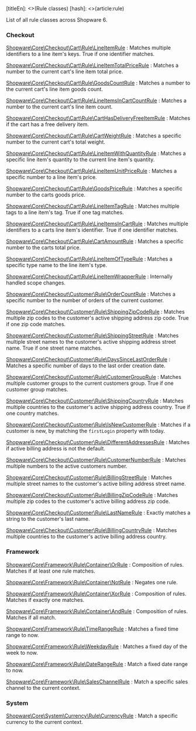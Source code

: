 [titleEn]: <>(Rule classes)
[hash]: <>(article:rule)

List of all rule classes across Shopware 6.

### Checkout

[Shopware\Core\Checkout\Cart\Rule\LineItemRule](https://github.com/shopware/platform/tree/master/src/Core/Shopware\Core\Checkout\Cart\Rule\LineItemRule)
 : Matches multiple identifiers to a line item's keys. True if one identifier matches.

[Shopware\Core\Checkout\Cart\Rule\LineItemTotalPriceRule](https://github.com/shopware/platform/tree/master/src/Core/Shopware\Core\Checkout\Cart\Rule\LineItemTotalPriceRule)
 : Matches a number to the current cart's line item total price.

[Shopware\Core\Checkout\Cart\Rule\GoodsCountRule](https://github.com/shopware/platform/tree/master/src/Core/Shopware\Core\Checkout\Cart\Rule\GoodsCountRule)
 : Matches a number to the current cart's line item goods count.

[Shopware\Core\Checkout\Cart\Rule\LineItemsInCartCountRule](https://github.com/shopware/platform/tree/master/src/Core/Shopware\Core\Checkout\Cart\Rule\LineItemsInCartCountRule)
 : Matches a number to the current cart's line item count.

[Shopware\Core\Checkout\Cart\Rule\CartHasDeliveryFreeItemRule](https://github.com/shopware/platform/tree/master/src/Core/Shopware\Core\Checkout\Cart\Rule\CartHasDeliveryFreeItemRule)
 : Matches if the cart has a free delivery item.

[Shopware\Core\Checkout\Cart\Rule\CartWeightRule](https://github.com/shopware/platform/tree/master/src/Core/Shopware\Core\Checkout\Cart\Rule\CartWeightRule)
 : Matches a specific number to the current cart's total weight.

[Shopware\Core\Checkout\Cart\Rule\LineItemWithQuantityRule](https://github.com/shopware/platform/tree/master/src/Core/Shopware\Core\Checkout\Cart\Rule\LineItemWithQuantityRule)
 : Matches a specific line item's quantity to the current line item's quantity. 

[Shopware\Core\Checkout\Cart\Rule\LineItemUnitPriceRule](https://github.com/shopware/platform/tree/master/src/Core/Shopware\Core\Checkout\Cart\Rule\LineItemUnitPriceRule)
 : Matches a specific number to a line item's price.

[Shopware\Core\Checkout\Cart\Rule\GoodsPriceRule](https://github.com/shopware/platform/tree/master/src/Core/Shopware\Core\Checkout\Cart\Rule\GoodsPriceRule)
 : Matches a specific number to the carts goods price. 

[Shopware\Core\Checkout\Cart\Rule\LineItemTagRule](https://github.com/shopware/platform/tree/master/src/Core/Shopware\Core\Checkout\Cart\Rule\LineItemTagRule)
 : Matches multiple tags to a line item's tag. True if one tag matches.

[Shopware\Core\Checkout\Cart\Rule\LineItemsInCartRule](https://github.com/shopware/platform/tree/master/src/Core/Shopware\Core\Checkout\Cart\Rule\LineItemsInCartRule)
 : Matches multiple identifiers to a carts line item's identifier. True if one identifier matches.

[Shopware\Core\Checkout\Cart\Rule\CartAmountRule](https://github.com/shopware/platform/tree/master/src/Core/Shopware\Core\Checkout\Cart\Rule\CartAmountRule)
 : Matches a specific number to the carts total price.

[Shopware\Core\Checkout\Cart\Rule\LineItemOfTypeRule](https://github.com/shopware/platform/tree/master/src/Core/Shopware\Core\Checkout\Cart\Rule\LineItemOfTypeRule)
 : Matches a specific type name to the line item's type.

[Shopware\Core\Checkout\Cart\Rule\LineItemWrapperRule](https://github.com/shopware/platform/tree/master/src/Core/Shopware\Core\Checkout\Cart\Rule\LineItemWrapperRule)
 : Internally handled scope changes.

[Shopware\Core\Checkout\Customer\Rule\OrderCountRule](https://github.com/shopware/platform/tree/master/src/Core/Shopware\Core\Checkout\Customer\Rule\OrderCountRule)
 : Matches a specific number to the number of orders of the current customer.

[Shopware\Core\Checkout\Customer\Rule\ShippingZipCodeRule](https://github.com/shopware/platform/tree/master/src/Core/Shopware\Core\Checkout\Customer\Rule\ShippingZipCodeRule)
 : Matches multiple zip codes to the customer's active shipping address zip code. True if one zip code matches.

[Shopware\Core\Checkout\Customer\Rule\ShippingStreetRule](https://github.com/shopware/platform/tree/master/src/Core/Shopware\Core\Checkout\Customer\Rule\ShippingStreetRule)
 : Matches multiple street names to the customer's active shipping address street name. True if one street name matches.

[Shopware\Core\Checkout\Customer\Rule\DaysSinceLastOrderRule](https://github.com/shopware/platform/tree/master/src/Core/Shopware\Core\Checkout\Customer\Rule\DaysSinceLastOrderRule)
 : Matches a specific number of days to the last order creation date.

[Shopware\Core\Checkout\Customer\Rule\CustomerGroupRule](https://github.com/shopware/platform/tree/master/src/Core/Shopware\Core\Checkout\Customer\Rule\CustomerGroupRule)
 : Matches multiple customer groups to the current customers group. True if one customer group matches.

[Shopware\Core\Checkout\Customer\Rule\ShippingCountryRule](https://github.com/shopware/platform/tree/master/src/Core/Shopware\Core\Checkout\Customer\Rule\ShippingCountryRule)
 : Matches multiple countries to the customer's active shipping address country. True if one country matches.

[Shopware\Core\Checkout\Customer\Rule\IsNewCustomerRule](https://github.com/shopware/platform/tree/master/src/Core/Shopware\Core\Checkout\Customer\Rule\IsNewCustomerRule)
 : Matches if a customer is new, by matching the `firstLogin` property with today.

[Shopware\Core\Checkout\Customer\Rule\DifferentAddressesRule](https://github.com/shopware/platform/tree/master/src/Core/Shopware\Core\Checkout\Customer\Rule\DifferentAddressesRule)
 : Matches if active billing address is not the default.

[Shopware\Core\Checkout\Customer\Rule\CustomerNumberRule](https://github.com/shopware/platform/tree/master/src/Core/Shopware\Core\Checkout\Customer\Rule\CustomerNumberRule)
 : Matches multiple numbers to the active customers number.

[Shopware\Core\Checkout\Customer\Rule\BillingStreetRule](https://github.com/shopware/platform/tree/master/src/Core/Shopware\Core\Checkout\Customer\Rule\BillingStreetRule)
 : Matches multiple street names to the customer's active billing address street name.

[Shopware\Core\Checkout\Customer\Rule\BillingZipCodeRule](https://github.com/shopware/platform/tree/master/src/Core/Shopware\Core\Checkout\Customer\Rule\BillingZipCodeRule)
 : Matches multiple zip codes to the customer's active billing address zip code.

[Shopware\Core\Checkout\Customer\Rule\LastNameRule](https://github.com/shopware/platform/tree/master/src/Core/Shopware\Core\Checkout\Customer\Rule\LastNameRule)
 : Exactly matches a string to the customer's last name.

[Shopware\Core\Checkout\Customer\Rule\BillingCountryRule](https://github.com/shopware/platform/tree/master/src/Core/Shopware\Core\Checkout\Customer\Rule\BillingCountryRule)
 : Matches multiple countries to the customer's active billing address country.

### Framework

[Shopware\Core\Framework\Rule\Container\OrRule](https://github.com/shopware/platform/tree/master/src/Core/Shopware\Core\Framework\Rule\Container\OrRule)
 : Composition of rules. Matches if at least one rule matches.

[Shopware\Core\Framework\Rule\Container\NotRule](https://github.com/shopware/platform/tree/master/src/Core/Shopware\Core\Framework\Rule\Container\NotRule)
 : Negates one rule.

[Shopware\Core\Framework\Rule\Container\XorRule](https://github.com/shopware/platform/tree/master/src/Core/Shopware\Core\Framework\Rule\Container\XorRule)
 : Composition of rules. Matches if exactly one matches.

[Shopware\Core\Framework\Rule\Container\AndRule](https://github.com/shopware/platform/tree/master/src/Core/Shopware\Core\Framework\Rule\Container\AndRule)
 : Composition of rules. Matches if all match.

[Shopware\Core\Framework\Rule\TimeRangeRule](https://github.com/shopware/platform/tree/master/src/Core/Shopware\Core\Framework\Rule\TimeRangeRule)
 : Matches a fixed time range to now.

[Shopware\Core\Framework\Rule\WeekdayRule](https://github.com/shopware/platform/tree/master/src/Core/Shopware\Core\Framework\Rule\WeekdayRule)
 : Matches a fixed day of the week to now. 

[Shopware\Core\Framework\Rule\DateRangeRule](https://github.com/shopware/platform/tree/master/src/Core/Shopware\Core\Framework\Rule\DateRangeRule)
 : Match a fixed date range to now.

[Shopware\Core\Framework\Rule\SalesChannelRule](https://github.com/shopware/platform/tree/master/src/Core/Shopware\Core\Framework\Rule\SalesChannelRule)
 : Match a specific sales channel to the current context.

### System

[Shopware\Core\System\Currency\Rule\CurrencyRule](https://github.com/shopware/platform/tree/master/src/Core/Shopware\Core\System\Currency\Rule\CurrencyRule)
 : Match a specific currency to the current context.


